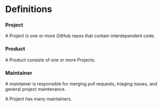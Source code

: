 # Definitions

### Project

A Project is one or more GitHub repos that contain interdependent code.

### Product

A Product consists of one or more Projects.

### Maintainer

A maintainer is responsible for merging pull requests, triaging issues, and general project maintenance.

A Project has many maintainers.